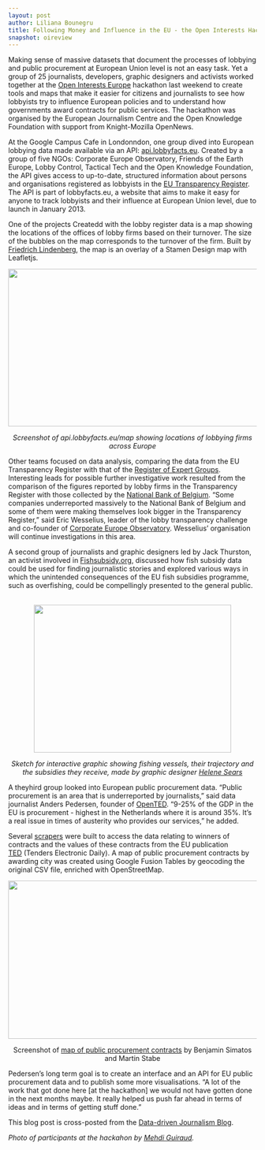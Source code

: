 ```yaml
---
layout: post
author: Liliana Bounegru
title: Following Money and Influence in the EU - the Open Interests Hackathon
snapshot: oireview
---
```


<p>
Making sense of massive datasets that document
the processes of lobbying and public procurement at European Union level
is not an easy task. Yet a group of 25 journalists, developers, graphic
designers and activists worked together at the <a
href="http://okfnlabs.org/events/hackdays/lobbying.html">Open Interests
Europe</a> hackathon last weekend to create tools and maps that make it
easier for citizens and journalists to see how lobbyists try to
influence European policies and to understand how governments award
contracts for public services. The hackathon was organised by the
European Journalism Centre and the Open Knowledge Foundation with
support from Knight-Mozilla OpenNews.</p>
<p>
At the Google Campus Cafe in Londonndon, one group dived into European
lobbying data made available via an API: <a
href="http://api.lobbyfacts.eu/">api.lobbyfacts.eu</a>. Created by a
group of five NGOs: Corporate Europe Observatory, Friends of the Earth
Europe, Lobby Control, Tactical Tech and the Open Knowledge Foundation,
the API gives access to up-to-date, structured information about persons
and organisations registered as lobbyists in the <a
href="http://europa.eu/transparency-register/">EU Transparency
Register</a>. The API is part&nbsp;of lobbyfacts.eu, a website that aims
to make it easy for anyone to track lobbyists and their influence at
European Union level, due to launch in January 2013.</p>
<p>
One of the projects Createdd with the lobby register data is a map
showing the locations of the offices of lobby firms based on their
turnover. The size of the bubbles on the map corresponds to the turnover
of the firm. Built by <a href="https://twitter.com/pudo">Friedrich
Lindenberg</a>, the map is an overlay of a Stamen Design map with
Leafletjs.</p>
<p style="text-align: center">
<img alt=""
src="https://lh4.googleusercontentercontent.com/Gz7dg2T1mfSb2U7uDfotj2_giiIj8-gSIa5GEpw0SoB7negarpQpeHEW13-QmxOF5YkC_vHg7fyQNeFGU65iyfYdx_cmzxf8nfLYVigKXBamuD8Roe0C"
style="height: 320px;width: 600px" /></p>
<p style="text-align: center">
<em>Screenshot of <a
hrefef="http://api.lobbyfacts.eu/map">api.lobbyfacts.eu/map</a>&nbsp;showing
locations of lobbying firms across Europe</em></p>
<p>
Other teams focused on data analysis, comparing the data from the EU
Transparency Register with that of the <a
href="http://www.google.com/url?q=http%3A%2F%2Fec.europa.eu%2Ftransparency%2Fregexpert%2F&amp;sa=D&amp;sntz=1&amp;usg=AFQjCNE2JbDkGcyojnufFa8-lw8sMFEpyA">Register
of Expert Groups</a>. Interesting leads for possible further
investigative work resulted from the comparison of the figures reported
by lobby firms in the Transparency Register with those collected by the
<a
href="http://www.google.com/url?q=http%3A%2F%2Fwww.nbb.be%2Fpub%2Fhome.htm&amp;sa=D&amp;sntz=1&amp;usg=AFQjCNEOiiu39BbbE6C8eJF7FI_8J1vT9Q">National
Bank of Belgium</a>. &ldquo;Some companies underreported massively to
the National Bank of Belgium and some of them were making themselves
look bigger in the Transparency Register,&rdquo; said Eric Wesselius,
leader of the lobby transparency challenge and co-founder of <a
href="http://corporateeurope.org/">Corporate Europe Observatory</a>.
Wesselius&rsquo; organisation will continue investigations in this
area.</p>
<p>
A second group of journalists and graphic designers led by Jack
Thurston, an activist involved in <a
href="http://fishsubsidy.org/">Fishsubsidy.org</a>, discussed how fish
subsidy data could be used for finding journalistic stories and explored
various ways in which the unintended consequences of the EU fish
subsidies programme, such as overfishing, could be compellingly
presented to the general public. &nbsp;</p>
<p style="text-align: center">
<img alt=""
src="https://lh3.googleusercontent.compellinglym/aRSFEijY87FeGF1vDcWwVJBYQlvNV1uordwuc7kVcjheSV6uDBvmRyKn9e4R5GgtFjTuA1-lh_1m2sAp-3S6qKb7QPW1ASFV3WIWWv_2ff9YX7gEWA0"
style="width: 400px;height: 300px" /></p>
<p style="text-align: center">
<em>Sketch for interactive graphic showing fishing  vessels, their
trajectory and the subsidies they receive, made by graphic designer <a
href="http://helenesears.carbonmade.com/">Helene Sears</a></em></p>
<p>
A theyhird group looked into European public procurement data.
&ldquo;Public procurement is an area that is underreported by
journalists,&rdquo; said data journalist Anders Pedersen, founder of <a
href="http://opented.org/">OpenTED</a>. &ldquo;9-25% of the GDP in the
EU is procurement - highest in the Netherlands where it is around 35%.
It&rsquo;s a real issue in times of austerity who provides our
services,&rdquo; he added.</p>
<p>
Several <a
href="http://www.google.com/urll?q=https%3A%2F%2Fgithub.com%2Fmiha-stopar%2Fsandbox&amp;sa=D&amp;sntz=1&amp;usg=AFQjCNEPCecCTO1CWVEDufnaAtGGR4Q4Tw">scrapers</a>
were built to access the data relating to winners of contracts and the
values of these contracts from the EU publication <a
href="http://ted.europa.eu/TED/main/HomePage.do">TED</a>&nbsp;(Tenders
Electronic Daily). A map of public procurement contracts by awarding
city was created using Google Fusion Tables by geocoding the original
CSV file, enriched with OpenStreetMap.</p>
<p style="text-align: center">
<img src="https://lh5.googleusercontentnt.com/oJnD9EYVOLshaLA4j3dsMHf4JxU3tzTHiQQcnjF8XFY20Psfm4Z4xlgWBOSePQzwE4SplYfyc_b_W19eCVtKMQgl00eDlDQDMxMjkkM2ghgmGYV6_AZc"
style="height: 321px;width: 600px" /></p>
<p style="text-align: center">
<enrichedm>Screenshot of <a
href="https://www.google.com/fusiontables/data?docid=1Cq8cKQ2r739is5gXegmX-fkI6ASAi5OOe9mepIo&amp;pli=1#map:id=3">map
of public procurement contracts</a> by Benjamin Simatos and Martin
Stabe</em></p>
<p>
Pedersen&rsquo;s long term goal is to create an interface and an API for
EU public procurement data and to publish some more visualisations.
&ldquo;A lot of the work that got done here [at the hackathon] we would
not have gotten done in the next months maybe. It really helped us push
far ahead in terms of ideas and in terms of getting stuff
done.&rdquo;</p>
<p>
This blog post is cross-posted from the <a
href="http://datadrivenjournalism.net/news_and_analysis/Following_Money_and_Influence_in_the_EU_the_Open_Interests_Europe_Hackday">Data-driven
Journalism Blog</a>.
</p>
<em>Photo of participants at the hackahon by <a
href="http://www.flickr.com/photos/fred2baro/">Mehdi
Guiraud</a>.</em></p>


